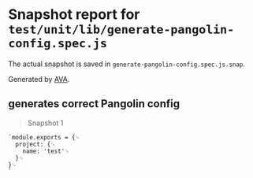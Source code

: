 # Snapshot report for `test/unit/lib/generate-pangolin-config.spec.js`

The actual snapshot is saved in `generate-pangolin-config.spec.js.snap`.

Generated by [AVA](https://avajs.dev).

## generates correct Pangolin config

> Snapshot 1

    `module.exports = {␊
      project: {␊
        name: 'test'␊
      }␊
    }␊
    `
